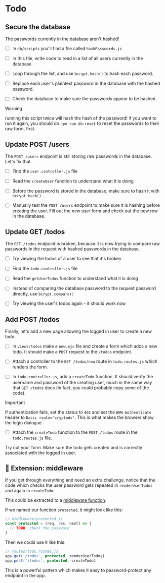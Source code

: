 # Todo

## Secure the database

The passwords currently in the database aren't hashed!

- [ ] In `db/scripts` you'll find a file called `hashPasswords.js`

- [ ] In this file, write code to read in a list of all users currently in the
      database.

- [ ] Loop through the list, and use `bcrypt.hash()` to hash each password.

- [ ] Replace each user's plaintext password in the database with the hashed
      password.

- [ ] Check the database to make sure the passwords appear to be hashed.

> [!WARNING]
>
> running this script twice will hash the hash of the password! If you want to
> run it again, you should do `npm run db:reset` to reset the passwords to their
> raw form, first.

## Update POST /users

The `POST /users` endpoint is still storing raw passwords in the database. Let's
fix that.

- [ ] Find the `user.controller.js` file

- [ ] Read the `createUser` function to understand what it is doing

- [ ] Before the password is stored in the database, make sure to hash it with
      `bcrypt.hash()`

- [ ] Manually test the `POST /users` endpoint to make sure it is hashing before
      creating the user. Fill out the new user form and check out the new row in
      the database.

## Update GET /todos

The `GET /todos` endpoint is broken, because it is now trying to compare raw
passwords in the request with hashed passwords in the database.

- [ ] Try viewing the todos of a user to see that it's broken

- [ ] Find the `todo.controller.js` file

- [ ] Read the `getUserTodos` function to understand what it is doing

- [ ] Instead of comparing the database password to the request password
      directly, use `bcrypt.compare()`

- [ ] Try viewing the user's todos again - it should work now

## Add POST /todos

Finally, let's add a new page allowing the logged in user to create a new todo.

- [ ] In `views/todos` make a `new.ejs` file and create a form which adds a new
      todo. It should make a `POST` request to the `/todos` endpoint.

- [ ] Attach a controller to the `GET /todos/new` route in `todo.routes.js`
      which renders the form.

- [ ] In `todo.controller.js`, add a `createTodo` function. It should verify the
      username and password of the creating user, much in the same way that
      `GET /todos` does (in fact, you could probably copy some of the code).

> [!IMPORTANT]
>
> If authentication fails, set the status to `401` and set the
> `WWW-Authenticate` header to `Basic realm="cryptodo"`. This is what makes the
> browser show the login dialogue.

- [ ] Attach the `createTodo` function to the `POST /todos` route in the
      `todo.routes.js` file.

Try out your form. Make sure the todo gets created and is correctly associated
with the logged in user.

## :gem: Extension: middleware

If you get through everything and need an extra challenge, notice that the code
which checks the user password gets repeated in `renderUserTodos` and again in
`createTodo`.

This could be extracted to a
[middleware function](https://expressjs.com/en/guide/using-middleware.html).

If we named our function `protected`, it might look like this:

```js
// middleware/protected.js
const protected = (req, res, next) => {
  // TODO: check the password
}
```

Then we could use it like this:

```js
// routes/todo.routes.js
app.get('/todos', protected, renderUserTodos)
app.post('/todos', protected, createTodo)
```

This is a powerful pattern which makes it easy to password-protect any endpoint
in the app.
